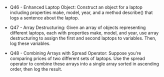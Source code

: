 * Q46 - Enhanced Laptop Object: Construct an object for a laptop including properties make, model, year, and a method describe() that logs a sentence about the laptop.

* Q47 - Array Destructuring: Given an array of objects representing different laptops, each with properties make, model, and year, use array destructuring to assign the first and second laptops to variables. Then, log these variables.

* Q48 - Combining Arrays with Spread Operator: Suppose you're comparing prices of two different sets of laptops. Use the spread operator to combine these arrays into a single array sorted in ascending order, then log the result.